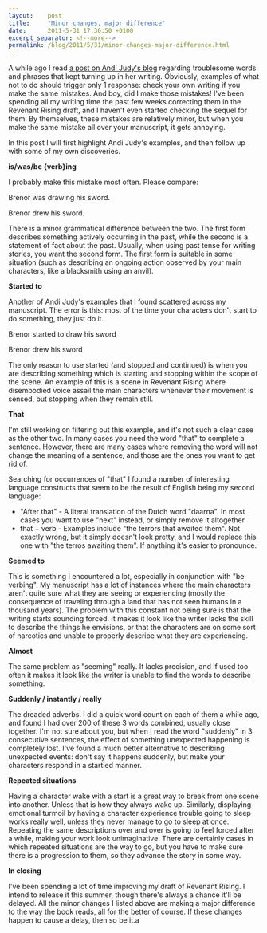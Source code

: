 ```yaml
---
layout:    post
title:     "Minor changes, major difference"
date:      2011-5-31 17:30:50 +0100
excerpt_separator: <!--more-->
permalink: /blog/2011/5/31/minor-changes-major-difference.html
---
```


A while ago I read [a post on Andi Judy's blog](http://judyblackcloud.wordpress.com/2011/05/17/troublesome-edits/) regarding troublesome words and phrases that kept turning up in her writing. Obviously, examples of what not to do should trigger only 1 response: check your own writing if you make the same mistakes. And boy, did I make those mistakes! I've been spending all my writing time the past few weeks correcting them in the Revenant Rising draft, and I haven't even started checking the sequel for them. By themselves, these mistakes are relatively minor, but when you make the same mistake all over your manuscript, it gets annoying.

<!--more-->
In this post I will first highlight Andi Judy's examples, and then follow up with some of my own discoveries.

**is/was/be {verb}ing**

I probably make this mistake most often. Please compare:

Brenor was drawing his sword.

Brenor drew his sword.

There is a minor grammatical difference between the two. The first form describes something actively occurring in the past, while the second is a statement of fact about the past. Usually, when using past tense for writing stories, you want the second form. The first form is suitable in some situation (such as describing an ongoing action observed by your main characters, like a blacksmith using an anvil).

**Started to**

Another of Andi Judy's examples that I found scattered across my manuscript. The error is this: most of the time your characters don't start to do something, they just do it.

Brenor started to draw his sword

Brenor drew his sword

The only reason to use started (and stopped and continued) is when you are describing something which is starting and stopping within the scope of the scene. An example of this is a scene in Revenant Rising where disembodied voice assail the main characters whenever their movement is sensed, but stopping when they remain still.

**That**

I'm still working on filtering out this example, and it's not such a clear case as the other two. In many cases you need the word &quot;that&quot; to complete a sentence. However, there are many cases where removing the word will not change the meaning of a sentence, and those are the ones you want to get rid of.

Searching for occurrences of &quot;that&quot; I found a number of interesting language constructs that seem to be the result of English being my second language:
* &quot;After that&quot; - A literal translation of the Dutch word &quot;daarna&quot;. In most cases you want to use &quot;next&quot; instead, or simply remove it altogether
* that + verb - Examples include &quot;the terrors that awaited them&quot;. Not exactly wrong, but it simply doesn't look pretty, and I would replace this one with &quot;the terros awaiting them&quot;. If anything it's easier to pronounce.

**Seemed to**

This is something I encountered a lot, especially in conjunction with &quot;be verbing&quot;. My manuscript has a lot of instances where the main characters aren't quite sure what they are seeing or experiencing (mostly the consequence of traveling through a land that has not seen humans in a thousand years). The problem with this constant not being sure is that the writing starts sounding forced. It makes it look like the writer lacks the skill to describe the things he envisions, or that the characters are on some sort of narcotics and unable to properly describe what they are experiencing.

**Almost**

The same problem as &quot;seeming&quot; really. It lacks precision, and if used too often it makes it look like the writer is unable to find the words to describe something.

**Suddenly / instantly / really**

The dreaded adverbs. I did a quick word count on each of them a while ago, and found I had over 200 of these 3 words combined, usually close together. I'm not sure about you, but when I read the word &quot;suddenly&quot; in 3 consecutive sentences, the effect of something unexpected happening is completely lost. I've found a much better alternative to describing unexpected events: don't say it happens suddenly, but make your characters respond in a startled manner.

**Repeated situations**

Having a character wake with a start is a great way to break from one scene into another. Unless that is how they always wake up. Similarly, displaying emotional turmoil by having a character experience trouble going to sleep works really well, unless they never manage to go to sleep at once. Repeating the same descriptions over and over is going to feel forced after a while, making your work look unimaginative. There are certainly cases in which repeated situations are the way to go, but you have to make sure there is a progression to them, so they advance the story in some way.

**In closing**

I've been spending a lot of time improving my draft of Revenant Rising. I intend to release it this summer, though there's always a chance it'll be delayed. All the minor changes I listed above are making a major difference to the way the book reads, all for the better of course. If these changes happen to cause a delay, then so be it.a
